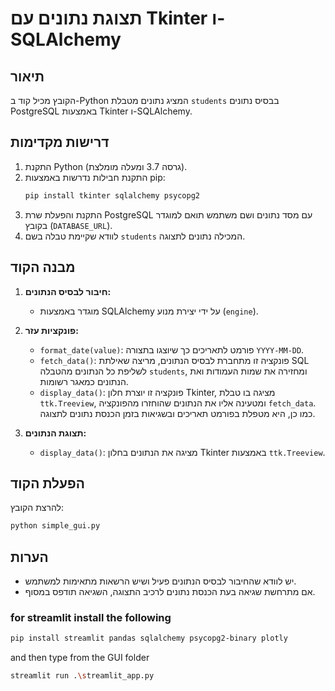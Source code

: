 # תצוגת נתונים עם Tkinter ו-SQLAlchemy

## תיאור

הקובץ מכיל קוד ב-Python המציג נתונים מטבלת `students` בבסיס נתונים PostgreSQL באמצעות Tkinter ו-SQLAlchemy.

## דרישות מקדימות

1. התקנת Python (גרסה 3.7 ומעלה מומלצת).
2. התקנת חבילות נדרשות באמצעות pip:
   ```sh
   pip install tkinter sqlalchemy psycopg2
   ```
3. התקנת והפעלת שרת PostgreSQL עם מסד נתונים ושם משתמש תואם למוגדר בקובץ (`DATABASE_URL`).
4. לוודא שקיימת טבלה בשם `students` המכילה נתונים לתצוגה.

## מבנה הקוד

1. **חיבור לבסיס הנתונים:**

   - מוגדר באמצעות SQLAlchemy על ידי יצירת מנוע (`engine`).

2. **פונקציות עזר:**

   - `format_date(value)`: פורמט לתאריכים כך שיוצגו בתצורה `YYYY-MM-DD`.
   - `fetch_data()`: פונקציה זו מתחברת לבסיס הנתונים, מריצה שאילתת SQL לשליפת כל הנתונים מהטבלה `students`, ומחזירה את שמות העמודות ואת הנתונים כמאגר רשומות.
   - `display_data()`: פונקציה זו יוצרת חלון Tkinter, מציגה בו טבלת `ttk.Treeview`, ומטעינה אליו את הנתונים שהוחזרו מהפונקציה `fetch_data`. כמו כן, היא מטפלת בפורמט תאריכים ובשגיאות בזמן הכנסת נתונים לתצוגה.

3. **תצוגת הנתונים:**

   - `display_data()`: מציגה את הנתונים בחלון Tkinter באמצעות `ttk.Treeview`.

## הפעלת הקוד

להרצת הקובץ:

```sh
python simple_gui.py
```

## הערות

- יש לוודא שהחיבור לבסיס הנתונים פעיל ושיש הרשאות מתאימות למשתמש.
- אם מתרחשת שגיאה בעת הכנסת נתונים לרכיב התצוגה, השגיאה תודפס במסוף.

### for streamlit install the following

```sh
pip install streamlit pandas sqlalchemy psycopg2-binary plotly
```

and then type from the GUI folder

```sh
streamlit run .\streamlit_app.py
```

